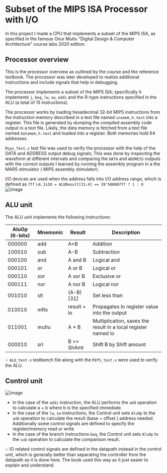 # Subset of the MIPS ISA Processor with I/O
In this project I made a CPU that implements a subset of the MIPS ISA, as specified in the famous Onur Mutlu “Digital Design & Computer Architecture” course labs 2020 edition.
## Processor overview
This is the processor overview as outlined by the course and the reference textbook. The processor was later developed to realize additional instructions and include signals that help in debugging.

The processor implements a subset of the MIPS ISA; specifically it implements `j`, `beq`, `lw`, `sw`, `addi` and the R-type instructions specified in the ALU (a total of 15 instructions).

The processor works by loading hexadecimal 32-bit MIPS instructions from the instruction memory described in a text file named `insmem_h.text` into a register. This file is generated by dumping the compiled assembly code output in a text file. Likely, the data memory is fetched from a text file named `datamem_h.text` and loaded into a register. Both memories hold 64 addresses.

`Mips_Test.v` test file was used to verify the processor with the help of the DATA and ADDRESS output debug signals; This was done by inspecting the waveform at different intervals and comparing the `DATA` and `ADDRESS` outputs with the correct outputs I learned by running the assembly program in a the MARS stimulator ( MIPS assembly stimulator).

I/O devices are used when the address falls into I/O  address range, which is defined as `7ff`  i.e. `IsIO = ALUResult[31:4] == 28'h00007ff ? 1 : 0`
![image](https://github.com/OmarNehad/MIPS_Processor/assets/52573189/304de035-3828-478a-bcd3-c3654bced8e6)
## ALU unit

The ALU unit implements the following instructions:

| AluOp (6-bits) | Mnemonic | Result | Description |
| --- | --- | --- | --- |
| 000000 | add | A+B | Addition |
| 100010 | sub | A-B | Subtraction |
| 000100 | and | A and B | Logical and |
| 000101 | or | A or B | Logical or |
| 000110 | xor | A xor B | Exclusive or |
| 000111 | nor | A nor B | Logical nor |
| 001010 | slt | (A-B)[31] | Set less than |
| 010010 | mflo | result = lo | Propagates lo  register value into the output |
| 011001 | mutlu | A * B | Multiplication, saves the result in a local register named lo |
| 000010 | srl | B >> ShAmt | Shift B by Shift amount |

💡 `ALU_test.v` testbench file along with the `MIPS_test.v` were used to verify the ALU.

## Control unit
![image](https://github.com/OmarNehad/MIPS_Processor/assets/52573189/2a849add-0699-401e-afca-672d462a1d8b)
- In the case of the `addi` instruction, the ALU performs the `add` operation to calculate a + b where b is the specified immediate.
- In the case of the `lw`, `sw` instructions, the Control unit sets `AluOp` to the `add` operation to calculate the result (base + offset ) address needed. Additionally some control signals are defined to specify the register/memory read or write
- In the case of the branch instructions `beq`, the Control unit sets `AluOp` to the `sub` operation to calculate the comparison result.

💡 IO related control signals are defined in the datapath instead in the control unit, which is generally better than separating the controller from the datapath as it is done here. The book used this way as it just easier to explain and understand.
